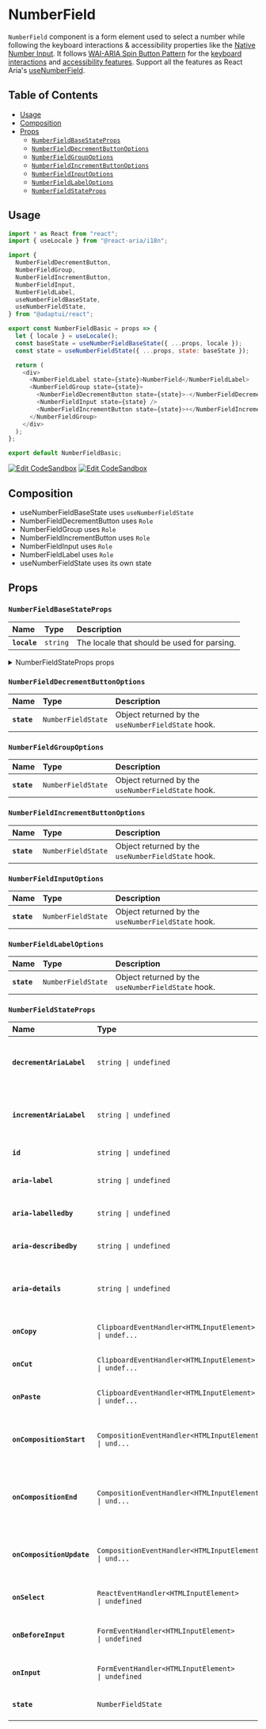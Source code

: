 # NumberField

`NumberField` component is a form element used to select a number while
following the keyboard interactions & accessibility properties like the
[Native Number Input](https://developer.mozilla.org/en-US/docs/Web/HTML/Element/input/number).
It follows
[WAI-ARIA Spin Button Pattern](https://www.w3.org/WAI/ARIA/apg/patterns/spinbutton/)
for the
[keyboard interactions](https://www.w3.org/WAI/ARIA/apg/patterns/spinbutton/#:~:text=month%2C%20and%20year.-,Keyboard%20Interaction,-Up%20Arrow)
and
[accessibility features](https://www.w3.org/WAI/ARIA/apg/patterns/spinbutton/#:~:text=to%20perform%20them.-,WAI%2DARIA%20Roles%2C%20States%2C%20and%20Properties,-The%20focusable%20element).
Support all the features as React Aria's
[useNumberField](https://react-spectrum.adobe.com/react-aria/useNumberField.html#features).

## Table of Contents

- [Usage](#usage)
- [Composition](#composition)
- [Props](#props)
  - [`NumberFieldBaseStateProps`](#numberfieldbasestateprops)
  - [`NumberFieldDecrementButtonOptions`](#numberfielddecrementbuttonoptions)
  - [`NumberFieldGroupOptions`](#numberfieldgroupoptions)
  - [`NumberFieldIncrementButtonOptions`](#numberfieldincrementbuttonoptions)
  - [`NumberFieldInputOptions`](#numberfieldinputoptions)
  - [`NumberFieldLabelOptions`](#numberfieldlabeloptions)
  - [`NumberFieldStateProps`](#numberfieldstateprops)

## Usage

```js
import * as React from "react";
import { useLocale } from "@react-aria/i18n";

import {
  NumberFieldDecrementButton,
  NumberFieldGroup,
  NumberFieldIncrementButton,
  NumberFieldInput,
  NumberFieldLabel,
  useNumberFieldBaseState,
  useNumberFieldState,
} from "@adaptui/react";

export const NumberFieldBasic = props => {
  let { locale } = useLocale();
  const baseState = useNumberFieldBaseState({ ...props, locale });
  const state = useNumberFieldState({ ...props, state: baseState });

  return (
    <div>
      <NumberFieldLabel state={state}>NumberField</NumberFieldLabel>
      <NumberFieldGroup state={state}>
        <NumberFieldDecrementButton state={state}>-</NumberFieldDecrementButton>
        <NumberFieldInput state={state} />
        <NumberFieldIncrementButton state={state}>+</NumberFieldIncrementButton>
      </NumberFieldGroup>
    </div>
  );
};

export default NumberFieldBasic;
```

[![Edit CodeSandbox](https://img.shields.io/badge/NumberField-Open%20On%20CodeSandbox-%230971f1?style=for-the-badge&logo=codesandbox&labelColor=151515)](https://codesandbox.io/s/dwz8wi)
[![Edit CodeSandbox](https://img.shields.io/badge/NumberField%20TS-Open%20On%20CodeSandbox-%230971f1?style=for-the-badge&logo=codesandbox&labelColor=151515)](https://codesandbox.io/s/47800w)

## Composition

- useNumberFieldBaseState uses `useNumberFieldState`
- NumberFieldDecrementButton uses `Role`
- NumberFieldGroup uses `Role`
- NumberFieldIncrementButton uses `Role`
- NumberFieldInput uses `Role`
- NumberFieldLabel uses `Role`
- useNumberFieldState uses its own state

## Props

### `NumberFieldBaseStateProps`

| Name         | Type                | Description                                 |
| :----------- | :------------------ | :------------------------------------------ |
| **`locale`** | <code>string</code> | The locale that should be used for parsing. |

<details><summary>NumberFieldStateProps props</summary>
> These props are returned by the other props You can also provide these props.

| Name                  | Type                                                                                                                                                      | Description                                                                                                                                                |
| :-------------------- | :-------------------------------------------------------------------------------------------------------------------------------------------------------- | :--------------------------------------------------------------------------------------------------------------------------------------------------------- |
| **`formatOptions`**   | <code>NumberFormatOptions \| undefined</code>                                                                                                             | Formatting options for the value displayed in the number field.This also affects what characters are allowed to be typed by the user.                      |
| **`isDisabled`**      | <code>boolean \| undefined</code>                                                                                                                         | Whether the input is disabled.                                                                                                                             |
| **`isReadOnly`**      | <code>boolean \| undefined</code>                                                                                                                         | Whether the input can be selected but not changed by the user.                                                                                             |
| **`validationState`** | <code>ValidationState \| undefined</code>                                                                                                                 | Whether the input should display its "valid" or "invalid" visual styling.                                                                                  |
| **`isRequired`**      | <code>boolean \| undefined</code>                                                                                                                         | Whether user input is required on the input before form submission.Often paired with the `necessityIndicator` prop to add a visual indicator to the input. |
| **`autoFocus`**       | <code>boolean \| undefined</code>                                                                                                                         | Whether the element should receive focus on render.                                                                                                        |
| **`onFocus`**         | <code title="((e: FocusEvent&#60;Element, Element&#62;) =&#62; void) \| undefined">((e: FocusEvent&#60;Element, Element&#62;) =&#62; void) \| u...</code> | Handler that is called when the element receives focus.                                                                                                    |
| **`onBlur`**          | <code title="((e: FocusEvent&#60;Element, Element&#62;) =&#62; void) \| undefined">((e: FocusEvent&#60;Element, Element&#62;) =&#62; void) \| u...</code> | Handler that is called when the element loses focus.                                                                                                       |
| **`onFocusChange`**   | <code>((isFocused: boolean) =&#62; void) \| undefined</code>                                                                                              | Handler that is called when the element's focus status changes.                                                                                            |
| **`onKeyDown`**       | <code>((e: KeyboardEvent) =&#62; void) \| undefined</code>                                                                                                | Handler that is called when a key is pressed.                                                                                                              |
| **`onKeyUp`**         | <code>((e: KeyboardEvent) =&#62; void) \| undefined</code>                                                                                                | Handler that is called when a key is released.                                                                                                             |
| **`placeholder`**     | <code>string \| undefined</code>                                                                                                                          | Temporary text that occupies the text input when it is empty.                                                                                              |
| **`value`**           | <code>T \| undefined</code>                                                                                                                               | The current value (controlled).                                                                                                                            |
| **`defaultValue`**    | <code>T \| undefined</code>                                                                                                                               | The default value (uncontrolled).                                                                                                                          |
| **`onChange`**        | <code>((value: C) =&#62; void) \| undefined</code>                                                                                                        | Handler that is called when the value changes.                                                                                                             |
| **`minValue`**        | <code>T \| undefined</code>                                                                                                                               | The smallest value allowed for the input.                                                                                                                  |
| **`maxValue`**        | <code>T \| undefined</code>                                                                                                                               | The largest value allowed for the input.                                                                                                                   |
| **`step`**            | <code>T \| undefined</code>                                                                                                                               | The amount that the input value changes with each increment or decrement "tick".                                                                           |
| **`label`**           | <code>ReactNode</code>                                                                                                                                    | The content to display as the label.                                                                                                                       |
| **`description`**     | <code>ReactNode</code>                                                                                                                                    | A description for the field. Provides a hint such as specific requirements for what to choose.                                                             |
| **`errorMessage`**    | <code>ReactNode</code>                                                                                                                                    | An error message for the field.                                                                                                                            |

</details>

### `NumberFieldDecrementButtonOptions`

| Name        | Type                          | Description                                        |
| :---------- | :---------------------------- | :------------------------------------------------- |
| **`state`** | <code>NumberFieldState</code> | Object returned by the `useNumberFieldState` hook. |

### `NumberFieldGroupOptions`

| Name        | Type                          | Description                                        |
| :---------- | :---------------------------- | :------------------------------------------------- |
| **`state`** | <code>NumberFieldState</code> | Object returned by the `useNumberFieldState` hook. |

### `NumberFieldIncrementButtonOptions`

| Name        | Type                          | Description                                        |
| :---------- | :---------------------------- | :------------------------------------------------- |
| **`state`** | <code>NumberFieldState</code> | Object returned by the `useNumberFieldState` hook. |

### `NumberFieldInputOptions`

| Name        | Type                          | Description                                        |
| :---------- | :---------------------------- | :------------------------------------------------- |
| **`state`** | <code>NumberFieldState</code> | Object returned by the `useNumberFieldState` hook. |

### `NumberFieldLabelOptions`

| Name        | Type                          | Description                                        |
| :---------- | :---------------------------- | :------------------------------------------------- |
| **`state`** | <code>NumberFieldState</code> | Object returned by the `useNumberFieldState` hook. |

### `NumberFieldStateProps`

| Name                      | Type                                                                                                                                            | Description                                                                                                                                                                                                |
| :------------------------ | :---------------------------------------------------------------------------------------------------------------------------------------------- | :--------------------------------------------------------------------------------------------------------------------------------------------------------------------------------------------------------- |
| **`decrementAriaLabel`**  | <code>string \| undefined</code>                                                                                                                | A custom aria-label for the decrement button. If not provided, the localized string "Decrement" is used.                                                                                                   |
| **`incrementAriaLabel`**  | <code>string \| undefined</code>                                                                                                                | A custom aria-label for the increment button. If not provided, the localized string "Increment" is used.                                                                                                   |
| **`id`**                  | <code>string \| undefined</code>                                                                                                                | The element's unique identifier. See [MDN](https://developer.mozilla.org/en-US/docs/Web/HTML/Global_attributes/id).                                                                                        |
| **`aria-label`**          | <code>string \| undefined</code>                                                                                                                | Defines a string value that labels the current element.                                                                                                                                                    |
| **`aria-labelledby`**     | <code>string \| undefined</code>                                                                                                                | Identifies the element (or elements) that labels the current element.                                                                                                                                      |
| **`aria-describedby`**    | <code>string \| undefined</code>                                                                                                                | Identifies the element (or elements) that describes the object.                                                                                                                                            |
| **`aria-details`**        | <code>string \| undefined</code>                                                                                                                | Identifies the element (or elements) that provide a detailed, extended description for the object.                                                                                                         |
| **`onCopy`**              | <code title="ClipboardEventHandler&#60;HTMLInputElement&#62; \| undefined">ClipboardEventHandler&#60;HTMLInputElement&#62; \| undef...</code>   | Handler that is called when the user copies text. See [MDN](https://developer.mozilla.org/en-US/docs/Web/API/HTMLElement/oncopy).                                                                          |
| **`onCut`**               | <code title="ClipboardEventHandler&#60;HTMLInputElement&#62; \| undefined">ClipboardEventHandler&#60;HTMLInputElement&#62; \| undef...</code>   | Handler that is called when the user cuts text. See [MDN](https://developer.mozilla.org/en-US/docs/Web/API/HTMLElement/oncut).                                                                             |
| **`onPaste`**             | <code title="ClipboardEventHandler&#60;HTMLInputElement&#62; \| undefined">ClipboardEventHandler&#60;HTMLInputElement&#62; \| undef...</code>   | Handler that is called when the user pastes text. See [MDN](https://developer.mozilla.org/en-US/docs/Web/API/HTMLElement/onpaste).                                                                         |
| **`onCompositionStart`**  | <code title="CompositionEventHandler&#60;HTMLInputElement&#62; \| undefined">CompositionEventHandler&#60;HTMLInputElement&#62; \| und...</code> | Handler that is called when a text composition system starts a new text composition session. See [MDN](https://developer.mozilla.org/en-US/docs/Web/API/Element/compositionstart_event).                   |
| **`onCompositionEnd`**    | <code title="CompositionEventHandler&#60;HTMLInputElement&#62; \| undefined">CompositionEventHandler&#60;HTMLInputElement&#62; \| und...</code> | Handler that is called when a text composition system completes or cancels the current text composition session. See [MDN](https://developer.mozilla.org/en-US/docs/Web/API/Element/compositionend_event). |
| **`onCompositionUpdate`** | <code title="CompositionEventHandler&#60;HTMLInputElement&#62; \| undefined">CompositionEventHandler&#60;HTMLInputElement&#62; \| und...</code> | Handler that is called when a new character is received in the current text composition session. See [MDN](https://developer.mozilla.org/en-US/docs/Web/API/Element/compositionupdate_event).              |
| **`onSelect`**            | <code>ReactEventHandler&#60;HTMLInputElement&#62; \| undefined</code>                                                                           | Handler that is called when text in the input is selected. See [MDN](https://developer.mozilla.org/en-US/docs/Web/API/Element/select_event).                                                               |
| **`onBeforeInput`**       | <code>FormEventHandler&#60;HTMLInputElement&#62; \| undefined</code>                                                                            | Handler that is called when the input value is about to be modified. See [MDN](https://developer.mozilla.org/en-US/docs/Web/API/HTMLElement/beforeinput_event).                                            |
| **`onInput`**             | <code>FormEventHandler&#60;HTMLInputElement&#62; \| undefined</code>                                                                            | Handler that is called when the input value is modified. See [MDN](https://developer.mozilla.org/en-US/docs/Web/API/HTMLElement/input_event).                                                              |
| **`state`**               | <code>NumberFieldState</code>                                                                                                                   | Object returned by the `useNumberFieldBaseState` hook.                                                                                                                                                     |

